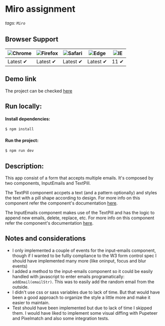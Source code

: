 # Miro assignment

###### tags: `Miro`

## Browser Support

![Chrome](https://raw.github.com/alrra/browser-logos/master/src/chrome/chrome_48x48.png) | ![Firefox](https://raw.github.com/alrra/browser-logos/master/src/firefox/firefox_48x48.png) | ![Safari](https://raw.github.com/alrra/browser-logos/master/src/safari/safari_48x48.png) | ![Edge](https://raw.github.com/alrra/browser-logos/master/src/edge/edge_48x48.png) | ![IE](https://raw.github.com/alrra/browser-logos/master/src/archive/internet-explorer_9-11/internet-explorer_9-11_48x48.png) |
--- | --- | --- | --- | --- |
Latest ✔ | Latest ✔ | Latest ✔ | Latest ✔ | 11 ✔ |

## Demo link

The project can be checked [here](https://master.d1p0jhs54m48cb.amplifyapp.com)

## Run locally:

#### Install dependencies:

```bash
$ npm install
```

#### Run the project:

```bash
$ npm run dev
```

## Description:

This app consist of a form that accepts multiple emails. It's composed by two components, InputEmails and TextPill.

The TextPill component accpets a text (and a pattern optionally) and styles the text with a pill shape according to design. For more info on this component refer the component's documentation [here](/docs/TEXT-PILL.md).

The InputEmails component makes use of the TextPill and has the logic to append new emails, delete, replace, etc. For more info on this component refer the component's documentation [here](/docs/INPUT-EMAILS.md).

## Notes and considerations

* I only implemented a couple of events for the input-emails component, though if I wanted to be fullly compliance to the W3 form control spec I should have implemented many more (like oninput, focus and blur events)
* I added a method to the input-emails component so it could be easily handled with javascript to enter emails programatically: `addEmail(emailStr)`. This was to easily add the random email from the outside.
* I didn't use css or sass variables due to lack of time. But that would have been a good approach to organize the style a little more and make it easier to maintain.
* Test should have been implemented but due to lack of time I skipped them. I would have liked to implement some visual diffing with Pupeteer and Pixelmatch and also some integration tests.

